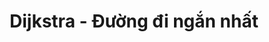 ---
layout: posts_by_category
categories: dijkstra
title: Dijkstra - Đường đi ngắn nhất
permalink: /category/dijkstra
---